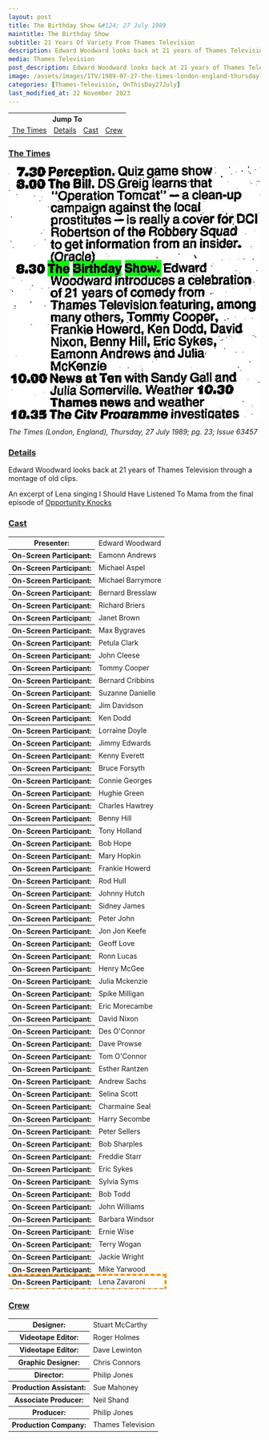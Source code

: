 ```yaml
---
layout: post
title: The Birthday Show &#124; 27 July 1989
maintitle: The Birthday Show
subtitle: 21 Years Of Variety From Thames Television
description: Edward Woodward looks back at 21 years of Thames Television through a montage of old clips. An excerpt of Lena singing I Should Have Listened To Mama from the final episode of Opportunity Knocks is shown.
media: Thames Television
post_description: Edward Woodward looks back at 21 years of Thames Television through a montage of old clips. An excerpt of Lena singing I Should Have Listened To Mama from the final episode of Opportunity Knocks is shown.
image: /assets/images/ITV/1989-07-27-the-times-london-england-thursday-page-23-200x200.png
categories: [Thames-Television, OnThisDay27July]
last_modified_at: 22 November 2023
---
```


<table style="text-align:center;">
<tr><th colspan="5">Jump To</th></tr>

<tr>
<td><a href="#the-times">The Times</a></td>
<td><a href="#details">Details</a></td>
<td><a href="#cast">Cast</a></td>
<td><a href="#crew">Crew</a></td>
</tr>
</table>

### [The Times](#times)
![](/assets/images/ITV/1989-07-27-the-times-london-england-thursday-page-23.jpg)

<cite>The Times (London, England), Thursday, 27 July 1989; pg. 23; Issue 63457</cite>

### [Details](details)
Edward Woodward looks back at 21 years of Thames Television through a montage of old clips.

An excerpt of Lena singing I Should Have Listened To Mama from the final episode of [Opportunity Knocks](/1978-03-20-opportunity-knocks)

### [Cast](cast)
<table>
<tr><th>Presenter:</th><td>Edward Woodward</td></tr>
<tr><th>On-Screen Participant:</th><td>Eamonn Andrews</td></tr>
<tr><th>On-Screen Participant:</th><td>Michael Aspel</td></tr>
<tr><th>On-Screen Participant:</th><td>Michael Barrymore</td></tr>
<tr><th>On-Screen Participant:</th><td>Bernard Bresslaw</td></tr>
<tr><th>On-Screen Participant:</th><td>Richard Briers</td></tr>
<tr><th>On-Screen Participant:</th><td>Janet Brown</td></tr>
<tr><th>On-Screen Participant:</th><td>Max Bygraves</td></tr>
<tr><th>On-Screen Participant:</th><td>Petula Clark</td></tr>
<tr><th>On-Screen Participant:</th><td>John Cleese</td></tr>
<tr><th>On-Screen Participant:</th><td>Tommy Cooper</td></tr>
<tr><th>On-Screen Participant:</th><td>Bernard Cribbins</td></tr>
<tr><th>On-Screen Participant:</th><td>Suzanne Danielle</td></tr>
<tr><th>On-Screen Participant:</th><td>Jim Davidson</td></tr>
<tr><th>On-Screen Participant:</th><td>Ken Dodd</td></tr>
<tr><th>On-Screen Participant:</th><td>Lorraine Doyle</td></tr>
<tr><th>On-Screen Participant:</th><td>Jimmy Edwards</td></tr>
<tr><th>On-Screen Participant:</th><td>Kenny Everett</td></tr>
<tr><th>On-Screen Participant:</th><td>Bruce Forsyth</td></tr>
<tr><th>On-Screen Participant:</th><td>Connie Georges</td></tr>
<tr><th>On-Screen Participant:</th><td>Hughie Green</td></tr>
<tr><th>On-Screen Participant:</th><td>Charles Hawtrey</td></tr>
<tr><th>On-Screen Participant:</th><td>Benny Hill</td></tr>
<tr><th>On-Screen Participant:</th><td>Tony Holland</td></tr>
<tr><th>On-Screen Participant:</th><td>Bob Hope</td></tr>
<tr><th>On-Screen Participant:</th><td>Mary Hopkin</td></tr>
<tr><th>On-Screen Participant:</th><td>Frankie Howerd</td></tr>
<tr><th>On-Screen Participant:</th><td>Rod Hull</td></tr>
<tr><th>On-Screen Participant:</th><td>Johnny Hutch</td></tr>
<tr><th>On-Screen Participant:</th><td>Sidney James</td></tr>
<tr><th>On-Screen Participant:</th><td>Peter John</td></tr>
<tr><th>On-Screen Participant:</th><td>Jon Jon Keefe</td></tr>
<tr><th>On-Screen Participant:</th><td>Geoff Love</td></tr>
<tr><th>On-Screen Participant:</th><td>Ronn Lucas</td></tr>
<tr><th>On-Screen Participant:</th><td>Henry McGee</td></tr>
<tr><th>On-Screen Participant:</th><td>Julia Mckenzie</td></tr>
<tr><th>On-Screen Participant:</th><td>Spike Milligan</td></tr>
<tr><th>On-Screen Participant:</th><td>Eric Morecambe</td></tr>
<tr><th>On-Screen Participant:</th><td>David Nixon</td></tr>
<tr><th>On-Screen Participant:</th><td>Des O'Connor</td></tr>
<tr><th>On-Screen Participant:</th><td>Dave Prowse</td></tr>
<tr><th>On-Screen Participant:</th><td>Tom O'Connor</td></tr>
<tr><th>On-Screen Participant:</th><td>Esther Rantzen</td></tr>
<tr><th>On-Screen Participant:</th><td>Andrew Sachs</td></tr>
<tr><th>On-Screen Participant:</th><td>Selina Scott</td></tr>
<tr><th>On-Screen Participant:</th><td>Charmaine Seal</td></tr>
<tr><th>On-Screen Participant:</th><td>Harry Secombe</td></tr>
<tr><th>On-Screen Participant:</th><td>Peter Sellers</td></tr>
<tr><th>On-Screen Participant:</th><td>Bob Sharples</td></tr>
<tr><th>On-Screen Participant:</th><td>Freddie Starr</td></tr>
<tr><th>On-Screen Participant:</th><td>Eric Sykes</td></tr>
<tr><th>On-Screen Participant:</th><td>Sylvia Syms</td></tr>
<tr><th>On-Screen Participant:</th><td>Bob Todd</td></tr>
<tr><th>On-Screen Participant:</th><td>John Williams</td></tr>
<tr><th>On-Screen Participant:</th><td>Barbara Windsor</td></tr>
<tr><th>On-Screen Participant:</th><td>Ernie Wise</td></tr>
<tr><th>On-Screen Participant:</th><td>Terry Wogan</td></tr>
<tr><th>On-Screen Participant:</th><td>Jackie Wright</td></tr>
<tr><th>On-Screen Participant:</th><td>Mike Yarwood</td></tr>
<tr style="outline: 4px dashed darkorange;"><th>On-Screen Participant:</th><td>Lena Zavaroni</td></tr>
</table>

### [Crew](crew)
<table>
<tr><th>Designer:</th><td>Stuart McCarthy</td></tr>
<tr><th>Videotape Editor:</th><td>Roger Holmes</td></tr>
<tr><th>Videotape Editor:</th><td>Dave Lewinton</td></tr>
<tr><th>Graphic Designer:</th><td>Chris Connors</td></tr>
<tr><th>Director:</th><td>Philip Jones</td></tr>
<tr><th>Production Assistant:</th><td>Sue Mahoney</td></tr>
<tr><th>Associate Producer:</th><td>Neil Shand</td></tr>
<tr><th>Producer:</th><td>Philip Jones</td></tr>
<tr><th>Production Company:</th><td>Thames Television</td></tr>
</table>

